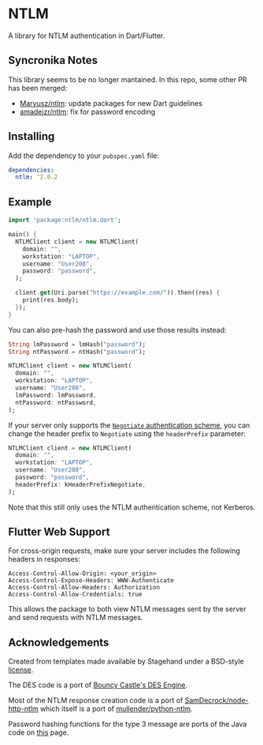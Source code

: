 # NTLM

A library for NTLM authentication in Dart/Flutter.

## Syncronika Notes

This library seems to be no longer mantained. In this repo, some other PR has been merged:

- [Maryusz/ntlm](https://github.com/Maryusz/ntlm/tree/master): update packages for new Dart guidelines
- [amadejzr/ntlm](https://github.com/amadejzr/ntlm/tree/encoding-fix): fix for password encoding

## Installing

Add the dependency to your `pubspec.yaml` file:

```yaml
dependencies:
  ntlm: ^2.0.2
```

## Example

```dart
import 'package:ntlm/ntlm.dart';

main() {
  NTLMClient client = new NTLMClient(
    domain: "",
    workstation: "LAPTOP",
    username: "User208",
    password: "password",
  );

  client.get(Uri.parse("https://example.com/")).then((res) {
    print(res.body);
  });
}
```

You can also pre-hash the password and use those results instead:

```dart
String lmPassword = lmHash("password");
String ntPassword = ntHash("password");

NTLMClient client = new NTLMClient(
  domain: "",
  workstation: "LAPTOP",
  username: "User208",
  lmPassword: lmPassword,
  ntPassword: ntPassword,
);
```

If your server only supports the
[`Negotiate` authentication scheme](https://docs.microsoft.com/en-us/dotnet/framework/wcf/feature-details/understanding-http-authentication#http-authentication-schemes),
you can change the header prefix to `Negotiate` using the `headerPrefix` parameter:

```dart
NTLMClient client = new NTLMClient(
  domain: "",
  workstation: "LAPTOP",
  username: "User208",
  password: "password",
  headerPrefix: kHeaderPrefixNegotiate,
);
```

Note that this still only uses the NTLM authentication scheme, not Kerberos.

## Flutter Web Support

For cross-origin requests, make sure your server includes the following headers in responses:

```
Access-Control-Allow-Origin: <your_origin>
Access-Control-Expose-Headers: WWW-Authenticate
Access-Control-Allow-Headers: Authorization
Access-Control-Allow-Credentials: true
```

This allows the package to both view NTLM messages sent by the server and send requests with NTLM messages.

## Acknowledgements

Created from templates made available by Stagehand under a BSD-style
[license](https://github.com/dart-lang/stagehand/blob/master/LICENSE).

The DES code is a port of
[Bouncy Castle's DES Engine](https://github.com/bcgit/bc-java/blob/master/core/src/main/java/org/bouncycastle/crypto/engines/DESEngine.java).

Most of the NTLM response creation code is a port of [SamDecrock/node-http-ntlm](https://github.com/SamDecrock/node-http-ntlm)
which itself is a port of [mullender/python-ntlm](https://github.com/mullender/python-ntlm).

Password hashing functions for the type 3 message are ports of the Java code on
[this](http://davenport.sourceforge.net/ntlm.html#appendixD) page.